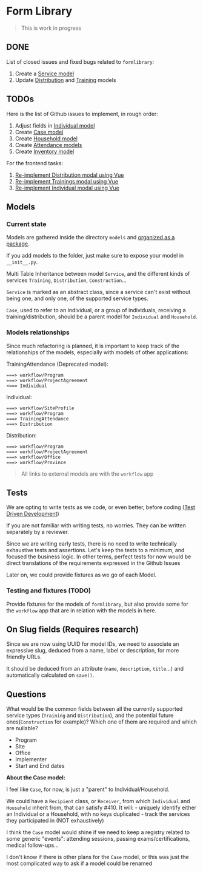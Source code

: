 # Form Library

> This is work in progress

## DONE

List of closed issues and fixed bugs related to `formlibrary`:

1. Create a [Service model](https://github.com/hikaya-io/activity/issues/412)
2. Update [Distribution](https://github.com/hikaya-io/activity/issues/419) and [Training](https://github.com/hikaya-io/activity/issues/421) models

## TODOs

Here is the list of Github issues to implement, in rough order:

1. Adjust fields in [Individual model](https://github.com/hikaya-io/activity/issues/403)
2. Create [Case model](https://github.com/hikaya-io/activity/issues/410)
3. Create [Household model](https://github.com/hikaya-io/activity/issues/409)
4. Create [Attendance models](https://github.com/hikaya-io/activity/issues/422)
5. Create [Inventory model](https://github.com/hikaya-io/activity/issues/418)

For the frontend tasks:

1. [Re-implement Distribution modal using Vue](https://github.com/hikaya-io/activity/issues/310)
2. [Re-implement Trainings modal using Vue](https://github.com/hikaya-io/activity/issues/309)
3. [Re-implement Individual modal using Vue](https://github.com/hikaya-io/activity/issues/308)

## Models

### Current state

Models are gathered inside the directory `models` and [organized as a package](https://docs.djangoproject.com/fr/2.2/topics/db/models/#organizing-models-in-a-package).

If you add models to the folder, just make sure to expose your model in `__init__.py`.

Multi Table Inheritance between model `Service`, and the different kinds of services `Training`, `Distribution`, `Construction`...

`Service` is marked as an abstract class, since a service can't exist without being one, and only one, of the supported service types.

`Case`, used to refer to an individual, or a group of individuals, receiving a training/distribution, should be a parent model for `Individual` and `Household`.

### Models relationships

Since much refactoring is planned, it is important to keep track of the relationships of the models, especially with models of other applications:

TrainingAttendance (Deprecated model):

    ===> workflow/Program
    ===> workflow/ProjectAgreement
    <=== Individual

Individual:

    ===> workflow/SiteProfile
    ===> workflow/Program
    ===> TrainingAttendance
    ===> Distribution

Distribution:

    ===> workflow/Program
    ===> workflow/ProjectAgreement
    ===> workflow/Office
    ===> workflow/Province

> All links to external models are with the `workflow` app

## Tests

We are opting to write tests as we code, or even better, before coding ([Test Driven Development](https://www.obeythetestinggoat.com/book/part1.harry.html))

If you are not familiar with writing tests, no worries. They can be written separately by a reviewer.

Since we are writing early tests, there is no need to write technically exhaustive tests and assertions.
Let's keep the tests to a minimum, and focused the business logic. In other terms, perfect tests for now would be
direct translations of the requirements expressed in the Github Issues

Later on, we could provide fixtures as we go of each Model.

### Testing and fixtures (TODO)

Provide fixtures for the models of `formlibrary`, but also provide some for the `workflow` app that are in relation with the models in here.

## On Slug fields (Requires research)

Since we are now using UUID for model IDs, we need to associate an expressive slug, deduced from a name, label or description, for more friendly URLs.

It should be deduced from an attribute (`name`, `description`, `title`...) and automatically calculated on `save()`.

## Questions

What would be the common fields between all the currently supported service types (`Training` and `Distribution`), and the potential future ones(`Construction` for example)? Which one of them are required and which are nullable?

- Program
- Site
- Office
- Implementer
- Start and End dates

**About the Case model:**

I feel like `Case`, for now, is just a "parent" to Individual/Household.

We could have a `Recipient` class, or `Receiver`, from which `Individual` and `Household` inherit from, that can satisfy #410. It will:
    - uniquely identify either an Individual or a Household, with no keys duplicated
    - track the services they participated in (NOT exhaustively)

I think the `Case` model would shine if we need to keep a registry related to some generic "events": attending sessions, passing exams/certifications, medical follow-ups...

I don't know if there is other plans for the `Case` model, or this was just the most complicated way to ask if a model could be renamed
